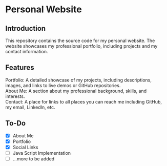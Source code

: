 # Personal Website
## Introduction
This repository contains the source code for my personal website. The website showcases my professional portfolio, including projects and my contact information.

## Features
Portfolio: A detailed showcase of my projects, including descriptions, images, and links to live demos or GitHub repositories.  
About Me: A section about my professional background, skills, and interests.  
Contact: A place for links to all places you can reach me including GitHub, my email, LinkedIn, etc.

## To-Do
- [X] About Me
- [X] Portfolio
- [X] Social Links
- [ ] Java Script Implementation
- [ ] ...more to be added
